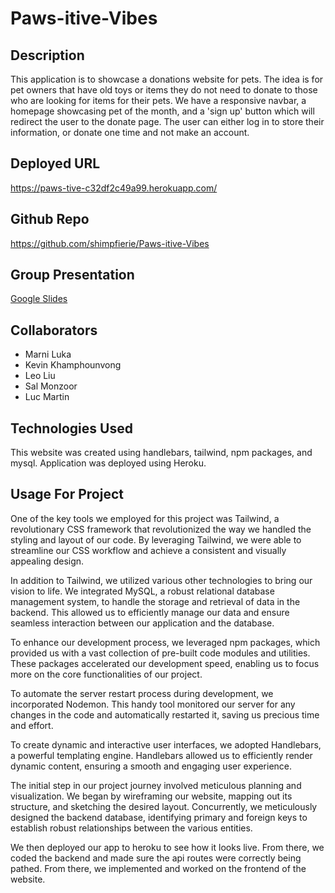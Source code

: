 <!-- template for the final readme. -->

# Paws-itive-Vibes

## Description
This application is to showcase a donations website for pets. The idea is for pet owners that have old toys or items they do not need to donate to those who are looking for items for their pets. We have a responsive navbar, a homepage showcasing pet of the month, and a 'sign up' button which will redirect the user to the donate page. The user can either log in to store their information, or donate one time and not make an account.

## Deployed URL

https://paws-tive-c32df2c49a99.herokuapp.com/

## Github Repo

https://github.com/shimpfierie/Paws-itive-Vibes

## Group Presentation

[Google Slides](https://docs.google.com/presentation/d/1qRpD5RI6PBjzRn_QjX9RpiLesv6wshiSgdjEA7yMgfY/edit#slide=id.p)

## Collaborators

- Marni Luka
- Kevin Khamphounvong
- Leo Liu
- Sal Monzoor
- Luc Martin

## Technologies Used

This website was created using handlebars, tailwind, npm packages, and mysql. Application was deployed using Heroku.

## Usage For Project

One of the key tools we employed for this project was Tailwind, a revolutionary CSS framework that revolutionized the way we handled the styling and layout of our code. By leveraging Tailwind, we were able to streamline our CSS workflow and achieve a consistent and visually appealing design.

In addition to Tailwind, we utilized various other technologies to bring our vision to life. We integrated MySQL, a robust relational database management system, to handle the storage and retrieval of data in the backend. This allowed us to efficiently manage our data and ensure seamless interaction between our application and the database.

To enhance our development process, we leveraged npm packages, which provided us with a vast collection of pre-built code modules and utilities. These packages accelerated our development speed, enabling us to focus more on the core functionalities of our project.

To automate the server restart process during development, we incorporated Nodemon. This handy tool monitored our server for any changes in the code and automatically restarted it, saving us precious time and effort.

To create dynamic and interactive user interfaces, we adopted Handlebars, a powerful templating engine. Handlebars allowed us to efficiently render dynamic content, ensuring a smooth and engaging user experience.

The initial step in our project journey involved meticulous planning and visualization. We began by wireframing our website, mapping out its structure, and sketching the desired layout. Concurrently, we meticulously designed the backend database, identifying primary and foreign keys to establish robust relationships between the various entities.

We then deployed our app to heroku to see how it looks live. From there, we coded the backend and made sure the api routes were correctly being pathed. From there, we implemented and worked on the frontend of the website.
